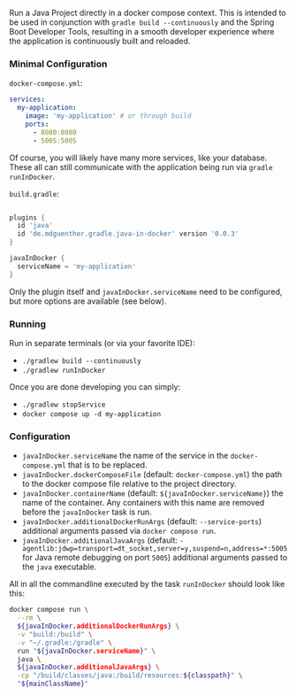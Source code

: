 
Run a Java Project directly in a docker compose context. This is intended to be used in conjunction with `gradle build --continuously` and the Spring Boot Developer Tools, resulting in a smooth developer experience where the application is continuously built and reloaded.

### Minimal Configuration

`docker-compose.yml`:
```yml ()
services:
  my-application:
    image: 'my-application' # or through build
    ports:
      - 8080:8080
      - 5005:5005
```
Of course, you will likely have many more services, like your database. These all can still communicate with the application being run via `gradle runInDocker`.

`build.gradle`:
```gradle

plugins {
  id 'java'
  id 'de.mdguenther.gradle.java-in-docker' version '0.0.3'
}

javaInDocker {
  serviceName = 'my-application'
}
```
Only the plugin itself and `javaInDocker.serviceName` need to be configured, but more options are available (see below).

### Running
Run in separate terminals (or via your favorite IDE):
 * `./gradlew build --continuously`
 * `./gradlew runInDocker`

Once you are done developing you can simply:
 * `./gradlew stopService`
 * `docker compose up -d my-application`

### Configuration
 * `javaInDocker.serviceName` the name of the service in the `docker-compose.yml` that is to be replaced.
 * `javaInDocker.dockerComposeFile` (default: `docker-compose.yml`) the path to the docker compose file relative to the project directory.
 * `javaInDocker.containerName` (default: `${javaInDocker.serviceName}`) the name of the container. Any containers with this name are removed before the `javaInDocker` task is run.
 * `javaInDocker.additionalDockerRunArgs` (default: `--service-ports`) additional arguments passed via `docker compose run`.
 * `javaInDocker.additionalJavaArgs` (default: `-agentlib:jdwp=transport=dt_socket,server=y,suspend=n,address=*:5005` for Java remote debugging on port `5005`) additional arguments passed to the `java` executable.

All in all the commandline executed by the task `runInDocker` should look like this:
```bash
docker compose run \
  --rm \
  ${javaInDocker.additionalDockerRunArgs} \
  -v "build:/build" \
  -v "~/.gradle:/gradle" \
  run "${javaInDocker.serviceName}" \
  java \
  ${javaInDocker.additionalJavaArgs} \
  -cp "/build/classes/java:/build/resources:${classpath}" \
  "${mainClassName}"
```

